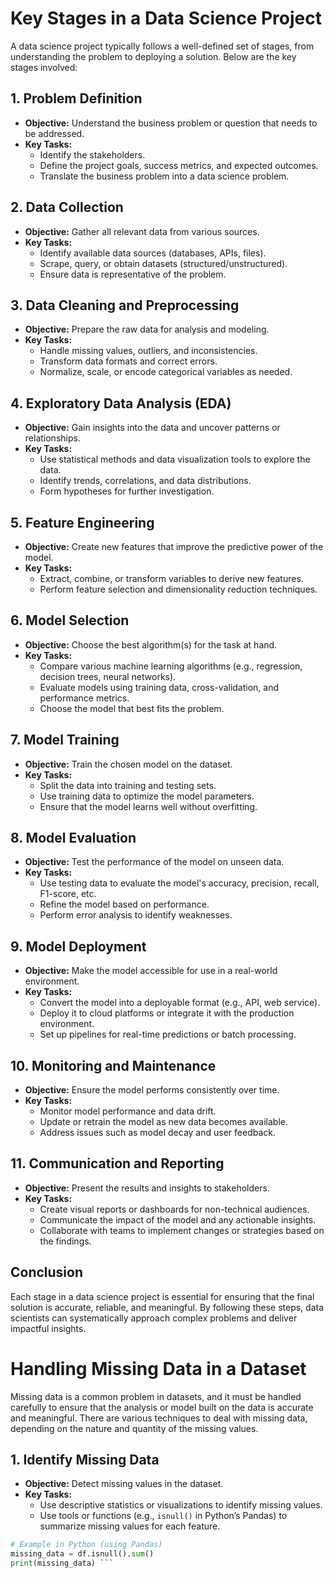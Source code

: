 
# Key Stages in a Data Science Project

A data science project typically follows a well-defined set of stages, from understanding the problem to deploying a solution. Below are the key stages involved:

## 1. **Problem Definition**
   - **Objective:** Understand the business problem or question that needs to be addressed.
   - **Key Tasks:**
     - Identify the stakeholders.
     - Define the project goals, success metrics, and expected outcomes.
     - Translate the business problem into a data science problem.

## 2. **Data Collection**
   - **Objective:** Gather all relevant data from various sources.
   - **Key Tasks:**
     - Identify available data sources (databases, APIs, files).
     - Scrape, query, or obtain datasets (structured/unstructured).
     - Ensure data is representative of the problem.

## 3. **Data Cleaning and Preprocessing**
   - **Objective:** Prepare the raw data for analysis and modeling.
   - **Key Tasks:**
     - Handle missing values, outliers, and inconsistencies.
     - Transform data formats and correct errors.
     - Normalize, scale, or encode categorical variables as needed.

## 4. **Exploratory Data Analysis (EDA)**
   - **Objective:** Gain insights into the data and uncover patterns or relationships.
   - **Key Tasks:**
     - Use statistical methods and data visualization tools to explore the data.
     - Identify trends, correlations, and data distributions.
     - Form hypotheses for further investigation.

## 5. **Feature Engineering**
   - **Objective:** Create new features that improve the predictive power of the model.
   - **Key Tasks:**
     - Extract, combine, or transform variables to derive new features.
     - Perform feature selection and dimensionality reduction techniques.

## 6. **Model Selection**
   - **Objective:** Choose the best algorithm(s) for the task at hand.
   - **Key Tasks:**
     - Compare various machine learning algorithms (e.g., regression, decision trees, neural networks).
     - Evaluate models using training data, cross-validation, and performance metrics.
     - Choose the model that best fits the problem.

## 7. **Model Training**
   - **Objective:** Train the chosen model on the dataset.
   - **Key Tasks:**
     - Split the data into training and testing sets.
     - Use training data to optimize the model parameters.
     - Ensure that the model learns well without overfitting.

## 8. **Model Evaluation**
   - **Objective:** Test the performance of the model on unseen data.
   - **Key Tasks:**
     - Use testing data to evaluate the model's accuracy, precision, recall, F1-score, etc.
     - Refine the model based on performance.
     - Perform error analysis to identify weaknesses.

## 9. **Model Deployment**
   - **Objective:** Make the model accessible for use in a real-world environment.
   - **Key Tasks:**
     - Convert the model into a deployable format (e.g., API, web service).
     - Deploy it to cloud platforms or integrate it with the production environment.
     - Set up pipelines for real-time predictions or batch processing.

## 10. **Monitoring and Maintenance**
   - **Objective:** Ensure the model performs consistently over time.
   - **Key Tasks:**
     - Monitor model performance and data drift.
     - Update or retrain the model as new data becomes available.
     - Address issues such as model decay and user feedback.

## 11. **Communication and Reporting**
   - **Objective:** Present the results and insights to stakeholders.
   - **Key Tasks:**
     - Create visual reports or dashboards for non-technical audiences.
     - Communicate the impact of the model and any actionable insights.
     - Collaborate with teams to implement changes or strategies based on the findings.

## Conclusion
Each stage in a data science project is essential for ensuring that the final solution is accurate, reliable, and meaningful. By following these steps, data scientists can systematically approach complex problems and deliver impactful insights.

# Handling Missing Data in a Dataset

Missing data is a common problem in datasets, and it must be handled carefully to ensure that the analysis or model built on the data is accurate and meaningful. There are various techniques to deal with missing data, depending on the nature and quantity of the missing values.

## 1. **Identify Missing Data**
   - **Objective:** Detect missing values in the dataset.
   - **Key Tasks:**
     - Use descriptive statistics or visualizations to identify missing values.
     - Use tools or functions (e.g., `isnull()` in Python’s Pandas) to summarize missing values for each feature.
     
   ```python
   # Example in Python (using Pandas)
   missing_data = df.isnull().sum()
   print(missing_data) ```
